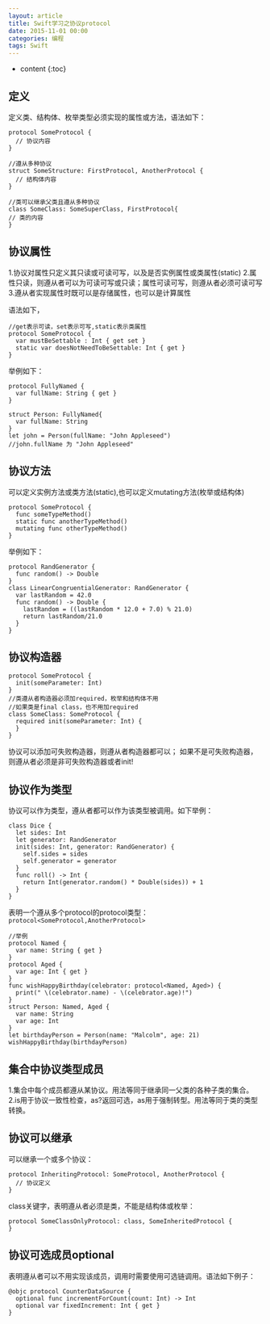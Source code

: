 ```yaml
---
layout: article
title: Swift学习之协议protocol
date: 2015-11-01 00:00
categories: 编程
tags: Swift
---
```


* content
{:toc}

## 定义

定义类、结构体、枚举类型必须实现的属性或方法，语法如下：

	protocol SomeProtocol {
	  // 协议内容
	}

	//遵从多种协议
	struct SomeStructure: FirstProtocol, AnotherProtocol {
	  // 结构体内容
	}

	//类可以继承父类且遵从多种协议
	class SomeClass: SomeSuperClass, FirstProtocol{
	// 类的内容
	}

<!--more-->

## 协议属性

1.协议对属性只定义其只读或可读可写，以及是否实例属性或类属性(static)
2.属性只读，则遵从者可以为可读可写或只读；属性可读可写，则遵从者必须可读可写
3.遵从者实现属性时既可以是存储属性，也可以是计算属性

语法如下，

	//get表示可读，set表示可写,static表示类属性
	protocol SomeProtocol {
	  var mustBeSettable : Int { get set }
	  static var doesNotNeedToBeSettable: Int { get }
	}

举例如下：

	protocol FullyNamed {
	  var fullName: String { get }
	}

	struct Person: FullyNamed{
	  var fullName: String
	}
	let john = Person(fullName: "John Appleseed")
	//john.fullName 为 "John Appleseed"

## 协议方法

可以定义实例方法或类方法(static),也可以定义mutating方法(枚举或结构体)


	protocol SomeProtocol {
	  func someTypeMethod()
	  static func anotherTypeMethod()
	  mutating func otherTypeMethod()
	}

举例如下：

	protocol RandGenerator {
	  func random() -> Double
	}
	class LinearCongruentialGenerator: RandGenerator {
	  var lastRandom = 42.0
	  func random() -> Double {
	    lastRandom = ((lastRandom * 12.0 + 7.0) % 21.0)
	    return lastRandom/21.0
	  }
	}

## 协议构造器

	protocol SomeProtocol {
	  init(someParameter: Int)
	}
	//类遵从者构造器必须加required，枚举和结构体不用
	//如果类是final class，也不用加required
	class SomeClass: SomeProtocol {
	  required init(someParameter: Int) {
	  }
	}

协议可以添加可失败构造器，则遵从者构造器都可以；
如果不是可失败构造器，则遵从者必须是非可失败构造器或者init!

## 协议作为类型

协议可以作为类型，遵从者都可以作为该类型被调用。如下举例：

	class Dice {
	  let sides: Int
	  let generator: RandGenerator
	  init(sides: Int, generator: RandGenerator) {
	    self.sides = sides
	    self.generator = generator
	  }
	  func roll() -> Int {
	    return Int(generator.random() * Double(sides)) + 1
	  }
	}

表明一个遵从多个protocol的protocol类型：
`protocol<SomeProtocol,AnotherProtocol>`

	//举例
	protocol Named {
	  var name: String { get }
	}
	protocol Aged {
	  var age: Int { get }
	}
	func wishHappyBirthday(celebrator: protocol<Named, Aged>) {
	  print(" \(celebrator.name) - \(celebrator.age)!")
	}
	struct Person: Named, Aged {
	  var name: String
	  var age: Int
	}
	let birthdayPerson = Person(name: "Malcolm", age: 21)
	wishHappyBirthday(birthdayPerson)

## 集合中协议类型成员

1.集合中每个成员都遵从某协议。用法等同于继承同一父类的各种子类的集合。
2.is用于协议一致性检查，as?返回可选，as用于强制转型。用法等同于类的类型转换。

## 协议可以继承

可以继承一个或多个协议：

	protocol InheritingProtocol: SomeProtocol, AnotherProtocol {
	  // 协议定义
	}

class关键字，表明遵从者必须是类，不能是结构体或枚举：

	protocol SomeClassOnlyProtocol: class, SomeInheritedProtocol {
	}

## 协议可选成员optional

表明遵从者可以不用实现该成员，调用时需要使用可选链调用。语法如下例子：

	@objc protocol CounterDataSource {
	  optional func incrementForCount(count: Int) -> Int
	  optional var fixedIncrement: Int { get }
	}

